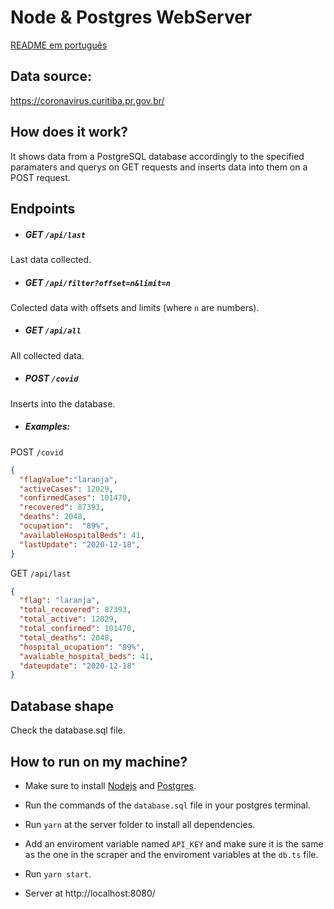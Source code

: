 # Node & Postgres WebServer
[README em português](README.pt.md)
## Data source: 

<a href="https://coronavirus.curitiba.pr.gov.br/">https://coronavirus.curitiba.pr.gov.br/</a>

## How does it work?

It shows data from a PostgreSQL database accordingly to the specified paramaters and querys on GET requests and inserts data into them on a POST request.

## Endpoints

- ##### GET `/api/last`
Last data collected.

- ##### GET `/api/filter?offset=n&limit=n`
Colected data with offsets and limits (where `n` are numbers).

- ##### GET `/api/all`
All collected data.

- ##### POST `/covid`
Inserts into the database.

- ##### Examples:
POST `/covid`

```json
{
  "flagValue":"laranja",
  "activeCases": 12029,
  "confirmedCases": 101470,
  "recovered": 87393,
  "deaths": 2048,
  "ocupation":  "89%",
  "availableHospitalBeds": 41,
  "lastUpdate": "2020-12-18",
}
```

GET `/api/last`
```json
{
  "flag": "laranja",
  "total_recovered": 87393,
  "total_active": 12029,
  "total_confirmed": 101470,
  "total_deaths": 2048,
  "hospital_ocupation": "89%",
  "avaliable_hospital_beds": 41,
  "dateupdate": "2020-12-18"
}
```

## Database shape

Check the database.sql file.

## How to run on my machine?

- Make sure to install <a href="https://nodejs.org/">Nodejs</a> and <a href="https://www.postgresql.org/">Postgres</a>.

- Run the commands of the `database.sql` file in your postgres terminal.

- Run `yarn` at the server folder to install all dependencies.

- Add an enviroment variable named `API_KEY` and make sure it is the same as the one in the scraper and the enviroment variables at the `db.ts` file.
- Run `yarn start`.

- Server at http://localhost:8080/
